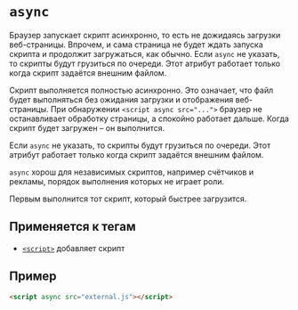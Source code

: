 # `async`

Браузер запускает скрипт асинхронно, то есть не дожидаясь загрузки веб-страницы. Впрочем, и сама страница не будет ждать запуска скрипта и продолжит загружаться, как обычно. Если `async` не указать, то скрипты будут грузиться по очереди. Этот атрибут работает только когда скрипт задаётся внешним файлом.

Скрипт выполняется полностью асинхронно. Это означает, что файл будет выполняться без ожидания загрузки и отображения веб-страницы. При обнаружении `<script async src="...">` браузер не останавливает обработку страницы, а спокойно работает дальше. Когда скрипт будет загружен – он выполнится.

Если `async` не указать, то скрипты будут грузиться по очереди. Этот атрибут работает только когда скрипт задаётся внешним файлом.

`async` хорош для независимых скриптов, например счётчиков и рекламы, порядок выполнения которых не играет роли.

Первым выполнится тот скрипт, который быстрее загрузится.

## Применяется к тегам

- [`<script>`](../Tags/script.md) добавляет скрипт

## Пример

```html
<script async src="external.js"></script>
```
